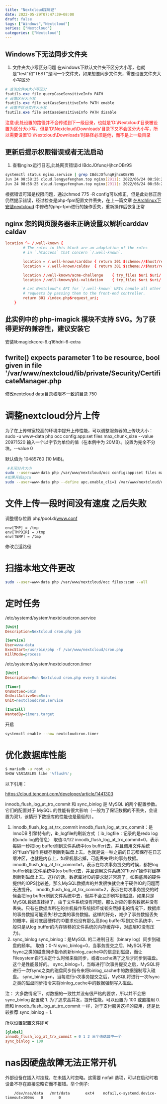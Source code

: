 ```yaml
---
title: "Nextcloud踩坑记"
date: 2022-05-29T07:47:39+08:00
draft: false
tags: ["Windows","Nextcloud"]
series: ["Nextcloud"]
categories: ["Nextcloud"]
---
```


## Windows下无法同步文件夹
1. 文件夹大小写区分问题
在windows下默认文件夹不区分大小写，也就是"test"和"TEST"是同一个文件夹，如果想要同步文件夹，需要设置文件夹大小写区分
``` powershell
# 查询文件夹大小写区分
fsutils.exe file queryCaseSensitiveInfo PATH
# 设置区分大小写
fsutils.exe file setCaseSensitiveInfo PATH enable
# 设置不区分文件大小写
fsutils.exe file setCaseSensitiveInfo PATH disable
```
<font color="red">注意:此处设置的路径并不会传递到下一级目录，也就是'D:\Nextcloud'目录被设置为区分大小写，但是'D\Nextcloud\Downloads'目录下又不会区分大小写，所以需要设置'D:\Nextcloud\Downloads'时路径必须是他，而不是上一级目录</font>

## 更新后提示权限错误或者无法启动
1. 查看nginx运行日志,此处网页错误id IBdcJOfunqHjhcnOBr9S
``` sh
systemctl status nginx.service | grep IBdcJOfunqHjhcnOBr9S
Jun 24 08:58:25 cloud.lengyefenghan.top nginx[2911]: 2022/06/24 08:58:25 [error] 2911#2911: *3 FastCGI sent in stderr: "PHP message: {"reqId":"IBdcJOfunqHjhcnOBr9S","level":3,"time":"2022-06-24T00:58:25+00:00","remoteAddr":"127.0.0.1","user":"--","app":"PHP","method":"GET","url":"/","message":"touch(): Unable to create file /usr/share/webapps/nextcloud/config/config.php because Permission denied at /usr/share/webapps/nextcloud/lib/private/Config.php#263","userAgent":"Mozilla/5.0 (Windows NT 10.0; Win64; x64) AppleWebKit/537.36 (KHTML, like Gecko) Chrome/102.0.0.0 Safari/537.36","version":"","exception":{"Exception":"Error","Message":"touch(): Unable to create file /usr/share/webapps/nextcloud/config/config.php because Permission denied at /usr/share/webapps/nextcloud/lib/private/Config.php#263","Code":0,"Trace":[{"function":"onError","class":"OC\\Log\\ErrorHandler","type":"::"},{"file":"/usr/share/webapps/nextcloud/lib/private/Config.php","line":263,"function":"touch"},{"file":"/usr/share/webapps/nextcloud/lib/private/Config.php","line":143,"function":"writeData","class":"OC\\Config","type":"->"},{"file":"/usr/shar...PHP message: {"reqId":"IBdcJOfunqHjhcnOBr9S","level":3,"time":"2022-06-24T00:58:25+00:00","remoteAddr":"127.0.0.1","user":"--","app":"PHP","method":"GET","url":"/","message":"fopen(/usr/share/webapps/nextcloud/config/config.php): Failed to open stream: Permission denied at /usr/share/webapps/nextcloud/lib/private/Config.php#264","userAgent":"Mozilla/5.0 (Windows NT 10.0; Win64; x64) AppleWebKit/537.36 (KHTML, like Gecko) Chrome/102.0.0.0 Safari/537.36","version":"","exception":{"Exception":"Error","Message":"fopen(/usr/share/webapps/nextcloud/config/config.php): Failed to open stream: Permission denied at /usr/share/webapps/nextcloud/lib/private/Config.php#264","Code":0,"Trace":[{"function":"onError","class":"OC\\Log\\ErrorHandler","type":"::"},{"file":"/usr/share/webapps/nextcloud/lib/private/Config.php","line":264,"function":"fopen"},{"file":"/usr/share/webapps/nextcloud/lib/private/Config.php","line":143,"function":"writeData","class":"OC\\Config",
Jun 24 08:58:25 cloud.lengyefenghan.top nginx[2911]: 2022/06/24 08:58:25 [error] 2911#2911: *3 FastCGI sent in stderr: "PHP message: {"reqId":"IBdcJOfunqHjhcnOBr9S","level":3,"time":"2022-06-24T00:58:25+00:00","remoteAddr":"127.0.0.1","user":"--","app":"PHP","method":"GET","url":"/","message":"fopen(/usr/share/webapps/nextcloud/data/nextcloud.log): Failed to open stream: No such file or directory at /usr/share/webapps/nextcloud/lib/private/Log/File.php#84","userAgent":"Mozilla/5.0 (W" while reading upstream, client: 127.0.0.1, server: cloud.lengyefenghan.top, request: "GET / HTTP/2.0", upstream: "fastcgi://unix:/run/nextcloud/nextcloud.sock:", host: "cloud.lengyefenghan.top"
```
根据错误可知是权限问题，通过chmod 775 -R config可以修正，但是此处修正后仍然提示错误，经过检查是php-fpm配置文件丢失，在上一篇文章 [在Archlinux下安装nextcloud](https://lengyefenghan.top/blogs/2022-04-08-1/) 中修改的php-fpm进行的操作丢失，重新操作后恢复正常


## nginx 您的网页服务器未正确设置以解析carddav caldav

``` conf
location ^~ /.well-known {
        # The rules in this block are an adaptation of the rules
        # in `.htaccess` that concern `/.well-known`.

        location = /.well-known/carddav { return 301 $scheme://$host/remote.php/dav/; }
        location = /.well-known/caldav  { return 301 $scheme://$host/remote.php/dav/; }

        location /.well-known/acme-challenge    { try_files $uri $uri/ =404; }
        location /.well-known/pki-validation    { try_files $uri $uri/ =404; }

        # Let Nextcloud's API for `/.well-known` URIs handle all other
        # requests by passing them to the front-end controller.
        return 301 /index.php$request_uri;
    }
```

## 此实例中的 php-imagick 模块不支持 SVG。为了获得更好的兼容性，建议安装它
 安装libmagickcore-6.q16hdri-6-extra


## fwrite() expects parameter 1 to be resource, bool given in file '/var/www/nextcloud/lib/private/Security/CertificateManager.php

修改nextcloud data目录权限不一致的目录 750


# 调整nextcloud分片上传
为了在上传带宽较高的环境中提升上传性能，可以调整服务器的上传块大小：
sudo -u www-data php occ config:app:set files max_chunk_size --value 20971520
输入一个以字节为单位的值（在本例中为 20MB）。设置为完全不分块。--value 0

默认值为 10485760 (10 MiB)。

``` sh
 #关闭分片大小
sudo --user=www-data php /var/www/nextcloud/occ config:app:set files max_chunk_size --value 0
#如果开启apcu
sudo --user=www-data php --define apc.enable_cli=1 /var/www/nextcloud/occ config:app:set files max_chunk_size --value 0
```

# 文件上传一段时间没有速度 之后失败
调整缓存位置
php/pool.d/www.conf

```
env[TMP] = /tmp
env[TMPDIR] = /tmp
env[TEMP] = /tmp
```
   修改合适路径

# 扫描本地文件更改

``` sh
sudo --user=www-data php /var/www/nextcloud/occ files:scan --all
```

# 定时任务

/etc/systemd/system/nextcloudcron.service

``` ini
[Unit]
Description=Nextcloud cron.php job

[Service]
User=www-data
ExecStart=/usr/bin/php -f /var/www/nextcloud/cron.php
KillMode=process
```

/etc/systemd/system/nextcloudcron.timer

``` ini
[Unit]
Description=Run Nextcloud cron.php every 5 minutes

[Timer]
OnBootSec=5min
OnUnitActiveSec=5min
Unit=nextcloudcron.service

[Install]
WantedBy=timers.target
```

开启

``` sh
systemctl enable --now nextcloudcron.timer
```

# 优化数据库性能

``` sh
$ mariadb -u root -p
SHOW VARIABLES like '%flush%';
```

以下引用：

https://cloud.tencent.com/developer/article/1441303

innodb_flush_log_at_trx_commit 和 sync_binlog 是 MySQL 的两个配置参数。它们的配置对于 MySQL 的性能有很大影响（一般为了保证数据的不丢失，会设置为双1，该情形下数据库的性能也是最低的）。

1. innodb_flush_log_at_trx_commit
innodb_flush_log_at_trx_commit：是 InnoDB 引擎特有的，ib_logfile的刷新方式（ ib_logfile：记录的是redo log和undo log的信息）
取值:0/1/2
innodb_flush_log_at_trx_commit=0，表示每隔一秒把log buffer刷到文件系统中(os buffer)去，并且调用文件系统的“flush”操作将缓存刷新到磁盘上去。也就是说一秒之前的日志都保存在日志缓冲区，也就是内存上，如果机器宕掉，可能丢失1秒的事务数据。
innodb_flush_log_at_trx_commit=1，表示在每次事务提交的时候，都把log buffer刷到文件系统中(os buffer)去，并且调用文件系统的“flush”操作将缓存刷新到磁盘上去。这样的话，数据库对IO的要求就非常高了，如果底层的硬件提供的IOPS比较差，那么MySQL数据库的并发很快就会由于硬件IO的问题而无法提升。
innodb_flush_log_at_trx_commit=2，表示在每次事务提交的时候会把log buffer刷到文件系统中去，但并不会立即刷写到磁盘。如果只是MySQL数据库挂掉了，由于文件系统没有问题，那么对应的事务数据并没有丢失。只有在数据库所在的主机操作系统损坏或者突然掉电的情况下，数据库的事务数据可能丢失1秒之类的事务数据。这样的好处，减少了事务数据丢失的概率，而对底层硬件的IO要求也没有那么高(log buffer写到文件系统中，一般只是从log buffer的内存转移的文件系统的内存缓存中，对底层IO没有压力)。
2. sync_binlog
sync_binlog：是MySQL 的二进制日志（binary log）同步到磁盘的频率。
取值：0-N
sync_binlog=0，当事务提交之后，MySQL不做fsync之类的磁盘同步指令刷新binlog_cache中的信息到磁盘，而让Filesystem自行决定什么时候来做同步，或者cache满了之后才同步到磁盘。这个是性能最好的。
sync_binlog=1，当每进行1次事务提交之后，MySQL将进行一次fsync之类的磁盘同步指令来将binlog_cache中的数据强制写入磁盘。
sync_binlog=n，当每进行n次事务提交之后，MySQL将进行一次fsync之类的磁盘同步指令来将binlog_cache中的数据强制写入磁盘。

注：
大多数情况下，对数据的一致性并没有很严格的要求，所以并不会把 sync_binlog 配置成 1. 为了追求高并发，提升性能，可以设置为 100 或直接用 0. 
而和 innodb_flush_log_at_trx_commit 一样，对于支付服务这样的应用，还是比较推荐 sync_binlog = 1.

所以设置配置文件即可 
``` ini
[global]
innodb_flush_log_at_trx_commit = 0 1 2 三个值选其中一个
sync_binlog = 100 
```

# nas因硬盘故障无法正常开机

外部设备在插入时挂载，在未插入时忽略。这需要 nofail 选项，可以在启动时若设备不存在直接忽略它而不报错。举个例子:

``` fstab
    /dev/nas/data   /mnt/data       ext4    nofail,x-systemd.device-timeout=100ms   0       0

```